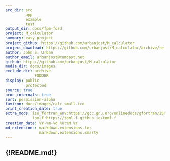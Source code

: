 ```yaml
---
src_dir: src
         app
         example
         test
output_dir: docs/fpm-ford
project: M_calculator
summary: easy project
project_github: https://github.com/urbanjost/M_calculator
project_download: https://github.com/urbanjost/M_calculator/archive/refs/heads/master.zip
author: John S. Urban
author_email: urbanjost@comcast.net
github: https://github.com/urbanjost/M_calculator
media_dir: docs/images
exclude_dir: archive
             FODDER
display: public
         protected
source: true
proc_internals: true
sort: permission-alpha
favicon: docs/images/calc_small.ico
print_creation_date: true
extra_mods: iso_fortran_env:https://gcc.gnu.org/onlinedocs/gfortran/ISO_005fFORTRAN_005fENV.html
            tomlf:https://toml-f.github.io/toml-f
creation_date: %Y-%m-%d %H:%M %z
md_extensions: markdown.extensions.toc
               markdown.extensions.smarty
---
```

{!README.md!}
---
